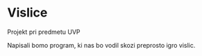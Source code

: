 # Vislice

Projekt pri predmetu UVP

Napisali bomo program, ki nas bo vodil skozi preprosto igro vislic.

